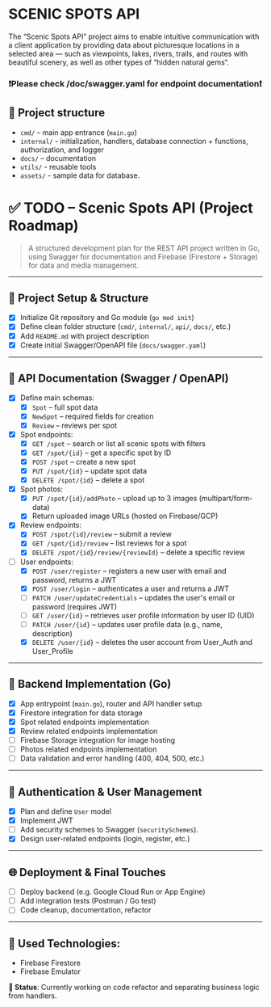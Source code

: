 # SCENIC SPOTS API

The “Scenic Spots API” project aims to enable intuitive communication with a client application by providing data about picturesque locations in a selected area — such as viewpoints, lakes, rivers, trails, and routes with beautiful scenery, as well as other types of “hidden natural gems“.

### ❗Please check /doc/swagger.yaml for endpoint documentation❗

## 📁 Project structure

- `cmd/` – main app entrance (`main.go`)
- `internal/` - initialization, handlers, database connection + functions, authorization, and logger
- `docs/` – documentation
- `utils/` - reusable tools
- `assets/` - sample data for database.

# ✅ TODO – Scenic Spots API (Project Roadmap)

> A structured development plan for the REST API project written in Go, using Swagger for documentation and Firebase (Firestore + Storage) for data and media management.

---

## 🔧 Project Setup & Structure

- [x] Initialize Git repository and Go module (`go mod init`)
- [x] Define clean folder structure (`cmd/`, `internal/`, `api/`, `docs/`, etc.)
- [x] Add `README.md` with project description
- [x] Create initial Swagger/OpenAPI file (`docs/swagger.yaml`)

---

## 📄 API Documentation (Swagger / OpenAPI)

- [x] Define main schemas:
  - [x] `Spot` – full spot data
  - [x] `NewSpot` – required fields for creation
  - [x] `Review` – reviews per spot
- [x] Spot endpoints:
  - [x] `GET /spot` – search or list all scenic spots with filters
  - [x] `GET /spot/{id}` – get a specific spot by ID
  - [x] `POST /spot` – create a new spot
  - [x] `PUT /spot/{id}` – update spot data
  - [x] `DELETE /spot/{id}` – delete a spot
- [x] Spot photos:
  - [x] `PUT /spot/{id}/addPhoto` – upload up to 3 images (multipart/form-data)
  - [x] Return uploaded image URLs (hosted on Firebase/GCP)
- [x] Review endpoints:
  - [x] `POST /spot/{id}/review` – submit a review
  - [x] `GET /spot/{id}/review` – list reviews for a spot
  - [x] `DELETE /spot/{id}/review/{reviewId}` – delete a specific review
- [ ] User endpoints:
  - [x] `POST /user/register` – registers a new user with email and password, returns a JWT
  - [x] `POST /user/login` – authenticates a user and returns a JWT
  - [ ] `PATCH /user/updateCredentials` – updates the user's email or password (requires JWT)
  - [ ] `GET /user/{id}` – retrieves user profile information by user ID (UID)
  - [ ] `PATCH /user/{id}` – updates user profile data (e.g., name, description)
  - [x] `DELETE /user/{id}` – deletes the user account from User_Auth and User_Profile

---

## 🧠 Backend Implementation (Go)

- [x] App entrypoint (`main.go`), router and API handler setup
- [x] Firestore integration for data storage
- [x] Spot related endpoints implementation
- [x] Review related endpoints implementation
- [ ] Firebase Storage integration for image hosting
- [ ] Photos related endpoints implementation
- [ ] Data validation and error handling (400, 404, 500, etc.)

---

## 🔐 Authentication & User Management

- [x] Plan and define `User` model
- [x] Implement JWT
- [ ] Add security schemes to Swagger (`securitySchemes`).
- [x] Design user-related endpoints (login, register, etc.)

---

## 🌐 Deployment & Final Touches

- [ ] Deploy backend (e.g. Google Cloud Run or App Engine)
- [ ] Add integration tests (Postman / Go test)
- [ ] Code cleanup, documentation, refactor

---

## 📄 Used Technologies:
- Firebase Firestore
- Firebase Emulator

**🔄 Status**: Currently working on code refactor and separating business logic from handlers.
